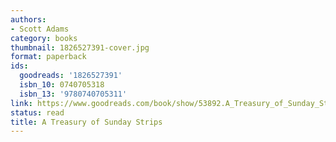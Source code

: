 ```yaml
---
authors:
- Scott Adams
category: books
thumbnail: 1826527391-cover.jpg
format: paperback
ids:
  goodreads: '1826527391'
  isbn_10: 0740705318
  isbn_13: '9780740705311'
link: https://www.goodreads.com/book/show/53892.A_Treasury_of_Sunday_Strips
status: read
title: A Treasury of Sunday Strips
---
```


